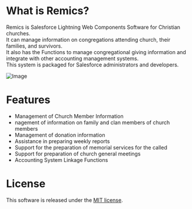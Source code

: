 # What is Remics?
Remics is Salesforce Lightning Web Components Software for Christian churches.  
It can manage information on congregations attending church, their families, and survivors.  
It also has the Functions to manage congregational giving information and integrate with other accounting management systems.  
This system is packaged for Salesforce administrators and developers.  

![Image](https://user-images.githubusercontent.com/29101328/160237973-a8812fd1-25f0-42b8-9505-59d39e8eb906.png)

# Features
  - Management of Church Member Information
  - nagement of information on family and clan members of church members
  - Management of donation information
  - Assistance in preparing weekly reports
  - Support for the preparation of memorial services for the called
  - Support for preparation of church general meetings
  - Accounting System Linkage Functions

# License
This software is released under the [MIT license](https://en.wikipedia.org/wiki/MIT_License).
